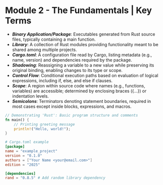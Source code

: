 # Module 2 - The Fundamentals | Key Terms

- **_Binary Application/Package_**: Executables generated from Rust source files, typically containing a main function.
- **_Library_**: A collection of Rust modules providing functionality meant to be shared among multiple projects.
- **_Cargo.toml_**: A configuration file read by Cargo, listing metadata (e.g., name, version) and dependencies required by the package.
- **_Shadowing_**: Reassigning a variable to a new value while preserving its original binding, enabling changes to its type or scope.
- **_Control Flow_**: Conditional execution paths based on evaluation of logical expressions, including if, else, and else if clauses.
- **_Scope_**: A region within source code where names (e.g., functions, variables) are accessible; determined by enclosing braces ({...}) or indentation levels.
- **_Semicolons_**: Terminators denoting statement boundaries, required in most cases except inside blocks, expressions, and macros.

```rust
// Demonstrating 'Rust': Basic program structure and comments
fn main() {
    // Printing greeting message
    println!("Hello, world!");
}
```

```toml
# Cargo.toml example
[package]
name = "example_project"
version = "0.1.0"
authors = ["Your Name <your@email.com>"]
edition = "2025"

[dependencies]
rand = "0.8.5" # Add random library dependency
```
